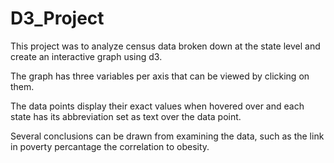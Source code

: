 # D3_Project

This project was to analyze census data broken down at the state level and create an interactive graph using d3. 

The graph has three variables per axis that can be viewed by clicking on them. 

The data points display their exact values when hovered over and each state has its abbreviation set as text over the data point. 

Several conclusions can be drawn from examining the data, such as the link in poverty percantage the correlation to obesity. 
